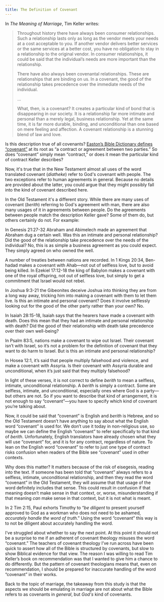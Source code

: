 ```yaml
---
title: The Definition of Covenant
---
```


In *The Meaning of Marriage*, Tim Keller writes:

> Throughout history there have always been consumer relationships. Such a relationship lasts only as long as the vendor meets your needs at a cost acceptable to you. If another vendor delivers better services or the same services at a better cost, you have no obligation to stay in a relationship to the original vendor. In consumer relationships, it could be said that the individual’s needs are more important than the relationship.
>
> There have also always been covenantal relationships. These are relationships that are binding on us. In a covenant, the good of the relationship takes precedence over the immediate needs of the individual.
>
> …
>
> What, then, is a covenant? It creates a particular kind of bond that is disappearing in our society. It is a relationship far more intimate and personal than a merely legal, business relationship. Yet at the same time, it is far more durable, binding, and unconditional than one based on mere feeling and affection. A covenant relationship is a stunning blend of law and love.

Is this description true of all covenants? [Easton’s Bible Dictionary defines “covenant”](https://www.biblestudytools.com/dictionaries/eastons-bible-dictionary/covenant.html) at its root as “a contract or agreement between two parties.” So does “covenant” simply mean “contract,” or does it mean the particular kind of contract Keller describes?

Now, it's true that in the New Testament almost all uses of the word translated covenant (*diatheke*) refer to God's covenant with people. The two exceptions refer to human agreements in general. Because no details are provided about the latter, you could argue that they might possibly fall into the kind of covenant described here.

In the Old Testament it's a different story. While there are many uses of covenant (*berith*) referring to God's agreement with man, there are also many usages of it in agreements between people. Do the agreements between people match the description Keller gave? Some of them do, but others certainly do not. For example:

In Genesis 21:27-32 Abraham and Abimelech made an agreement that Abraham dug a certain well. Was this an intimate and personal relationship? Did the good of the relationship take precedence over the needs of the individual? No, this is as simple a business agreement as you could expect. They simply agreed on who owned the well.

A number of treaties between nations are recorded. In 1 Kings 20:34, Ben-hadad makes a covenant with Ahab—not out of selfless love, but to avoid being killed. In Ezekiel 17:12-18 the king of Babylon makes a covenant with one of the royal offspring, not out of selfless love, but simply to get a commitment that Israel would not rebel.

In Joshua 9:3-21 the Gibeonites deceive Joshua into thinking they are from a long way away, tricking him into making a covenant with them to let them live. Is this an intimate and personal covenant? Does it involve selflessly looking out for the good of the other party rather than your own? No.

In Isaiah 28:15-18, Isaiah says that the hearers have made a covenant with death. Does this mean that they had an intimate and personal relationship with death? Did the good of their relationship with death take precedence over their own well-being?

In Psalm 83:5, nations make a covenant to wipe out Israel. Their covenant isn’t with Israel, so it’s not a problem for the definition of covenant that they want to do harm to Israel. But is this an intimate and personal relationship?

In Hosea 12:1, it’s said that people multiply falsehood and violence, and make a covenant with Assyria. Is their covenant with Assyria durable and unconditional, when it’s just said that they multiply falsehood?

In light of these verses, it is not correct to define *berith* to mean a selfless, intimate, unconditional relationship. A *berith* is simply a contract. Some are selfless, intimate, and unconditional, especially ones where God is a party—but others are not. So if you want to describe that kind of arrangement, it is not enough to say “covenant”—you have to specify which kind of covenant you’re talking about.

Now, it could be said that “covenant” is English and *berith* is Hebrew, and so the Old Testament doesn’t have anything to say about what the English word “covenant” is used for. We don’t use it today in non-religious use, so maybe we can define the English “covenant” to refer specifically to that kind of *berith*. Unfortunately, English translators have already chosen what they will use “covenant” for, and it is for any contract, regardless of nature. To lean on the English word “covenant” to refer to just one type of contract risks confusion when readers of the Bible see “covenant” used in other contexts.

Why does this matter? It matters because of the risk of eisegesis, reading into the text. If someone has been told that “covenant” always refers to a selfless, intimate, unconditional relationship, and then they read the word “covenant” in the Old Testament, they will assume that that usage of the word definitely includes that sense. This could result in confusion if that meaning doesn’t make sense in that context, or, worse, misunderstanding if that meaning *can* make sense in that context, but it is not what is meant.

In 2 Tim 2:15, Paul exhorts Timothy to “*be diligent* to present yourself approved to God as a workman who does not need to be ashamed, *accurately handle the word of truth*.” Using the word “covenant” this way is to not be diligent about accurately handling the word.

I’ve struggled about whether to say the next point. At this point it should not be a surprise to me if an adherent of covenant theology misuses the word “covenant.” The teachers of covenant theology I’ve run across have been quick to assert how all of the Bible is structured by covenants, but slow to show Biblical evidence for that view. The reason I was willing to read Tim Keller’s book on recommendation was that I wanted to give him a chance to do differently. But the pattern of covenant theologians means that, even on recommendation, I should be prepared for inaccurate handling of the word “covenant” in their works.

Back to the topic of marriage, the takeaway from this study is that the aspects we should be emulating in marriage are not about what the Bible refers to as covenants in *general*, but *God's* kind of covenants.
